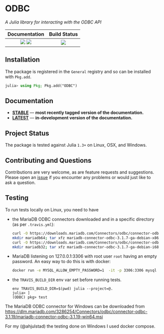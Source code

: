 
# ODBC

*A Julia library for interacting with the ODBC API*

| **Documentation**                                                               | **Build Status**                |
|:-------------------------------------------------------------------------------:|:-------------------------------:|
| [![][docs-stable-img]][docs-stable-url] [![][docs-latest-img]][docs-latest-url] | [![][codecov-img]][codecov-url] |


## Installation

The package is registered in the `General` registry and so can be installed with `Pkg.add`.

```julia
julia> using Pkg; Pkg.add("ODBC")
```

## Documentation

- [**STABLE**][docs-stable-url] &mdash; **most recently tagged version of the documentation.**
- [**LATEST**][docs-latest-url] &mdash; **in-development version of the documentation.**

## Project Status

The package is tested against Julia `1.3+` on Linux, OSX, and Windows.

## Contributing and Questions

Contributions are very welcome, as are feature requests and suggestions. Please open an
[issue][issues-url] if you encounter any problems or would just like to ask a question.



[docs-latest-img]: https://img.shields.io/badge/docs-latest-blue.svg
[docs-latest-url]: https://odbc.juliadatabases.org/latest

[docs-stable-img]: https://img.shields.io/badge/docs-stable-blue.svg
[docs-stable-url]: https://odbc.juliadatabases.org/stable

[codecov-img]: https://codecov.io/gh/JuliaDatabases/ODBC.jl/branch/master/graph/badge.svg
[codecov-url]: https://codecov.io/gh/JuliaDatabases/ODBC.jl

[issues-url]: https://github.com/JuliaDatabases/ODBC.jl/issues

## Testing

To run tests locally on Linux, you need to have
  - the MariaDB ODBC connectors downloaded and in a specific directory (as per `.travis.yml`):
    ```sh
    curl -O https://downloads.mariadb.com/Connectors/odbc/connector-odbc-3.1.7/mariadb-connector-odbc-3.1.7-ga-debian-x86_64.tar.gz
    mkdir mariadb64; tar xfz mariadb-connector-odbc-3.1.7-ga-debian-x86_64.tar.gz -C mariadb64
    curl -O https://downloads.mariadb.com/Connectors/odbc/connector-odbc-3.1.7/mariadb-connector-odbc-3.1.7-ga-debian-i686.tar.gz
    mkdir mariadb32; tar xfz mariadb-connector-odbc-3.1.7-ga-debian-i686.tar.gz -C mariadb32MySQL
    ```
  - MariaDB listening on 127.0.0.1:3306 with root user `root` having an empty password. An easy way to do this is with docker:
    ```sh
    docker run -e MYSQL_ALLOW_EMPTY_PASSWORD=1  -it -p 3306:3306 mysql
    ```

  - the `TRAVIS_BUILD_DIR` env var set before running tests.
    ```
    env TRAVIS_BUILD_DIR=$(pwd) julia --project=@.
    julia> ]
    (ODBC) pkg> test
    ```

The MariaDB ODBC connector for Windows can be downloaded from 
https://dlm.mariadb.com/3286254/Connectors/odbc/connector-odbc-3.1.19/mariadb-connector-odbc-3.1.19-win64.msi

For my (@ahjulstad) the testing done on Windows I used docker compose. 